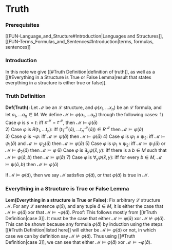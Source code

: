 # Truth

### Prerequisites
[[FUN-Language_and_Structure#Introduction|Languages and Structures]], [[FUN-Terms_Formulas_and_Sentences#Introduction|terms, formulas, sentences]]

### Introduction
In this note we give [[#Truth Definition|definition of truth]], as well as a [[#Everything in a Structure is True or False Lemma|result that states everything in a structure is either true or false]].

### Truth Definition
**Def(Truth):** Let $\mathcal{M}$ be an $\mathcal{L}$ structure, and $\varphi(x_1, \ldots x_n)$ be an $\mathcal{L}$ formula, and let $a_1, \ldots a_n \in M$. We define $\mathcal{M}\models\varphi(a_1, \ldots a_n)$ through the following cases:
	1) Case $\varphi$ is $s=t$: 
		iff $s^\mathcal{M}=t^\mathcal{M}$, then $\mathcal{M} \models \varphi(\bar{a})$   
	2) Case $\varphi$ is $R(t_1, \ldots t_n)$: 
		iff $(t_1^\mathcal{M}(\bar{a}),\ldots t_n^\mathcal{M}(\bar{a}))\in R^\mathcal{M}$ then  $\mathcal{M} \models \varphi(\bar{a})$  
	3) Case $\varphi$ is $\neg \psi$:
		iff $\mathcal{M} \not \models \psi(\bar{a})$ then $\mathcal{M} \models \varphi(\bar{a})$ 
	4) Case $\varphi$ is $\psi_1 \land \psi_2$:
		iff $\mathcal{M}\models \psi_1(\bar{a})$ and $\mathcal{M} \models \psi_2(\bar{a})$ then $\mathcal{M} \models \varphi(\bar{a})$
	5) Case $\varphi$ is $\psi_1 \lor \psi_2$:
		iff $\mathcal{M} \models \psi_1(\bar{a})$ or $\mathcal{M} \models \phi_2(\bar{a})$ then $\mathcal{M}\models \varphi$
	6) Case $\varphi$ is $\exists_y \psi(\bar{x},y)$: 
		iff there is a $b \in M$ such that $\mathcal{M}\models \psi(\bar{a},b)$ then $\mathcal{M}\models \varphi(\bar{a})$
	7) Case $\varphi$ is $\forall_y \psi(\bar{x},y)$:
		iff for every $b \in M$, $\mathcal{M}\models \psi(\bar{a},b)$ then $\mathcal{M}\models \varphi(\bar{a})$ 

If $\mathcal{M}\models \varphi(\bar a)$, then we say $\mathcal{M}$ satisfies $\varphi(\bar a)$, or that $\varphi(\bar a)$ is true in $\mathcal{M}$.


### Everything in a Structure is True or False Lemma
**Lem(Everything in a structure is True or False):** Fix arbitrary $\mathcal{L}$ structure $\mathcal{M}$. For any $\mathcal{L}$ sentence $\varphi(\bar{x})$, and any tuple $\bar{a} \in M$, it is either the case that $\mathcal{M}\models \varphi(\bar{a})$ xor that $\mathcal{M}\models \neg \varphi(\bar a)$.
	Proof: This follows mostly from [[#Truth Definition|case 3]]. It must be the case that either $\mathcal{M}\models \varphi(\bar{a})$ xor $\mathcal M \not \models \varphi(\bar a)$. This can be shown because any formula $\varphi(\bar{a})$ by induction using the steps [[#Truth Definition|listed here]] will either be $\mathcal M \models \varphi(\bar{a})$ or not, in which case we can by definition say $\mathcal{M} \not \models \varphi(\bar{a})$. Thus using [[#Truth Definition|case 3]], we can see that either $\mathcal{M} \models \varphi(\bar a)$ xor $\mathcal{M} \models \neg \varphi(\bar a)$.

